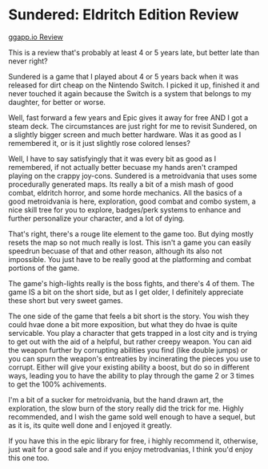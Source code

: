 # Sundered: Eldritch Edition Review
[ggapp.io Review](https://ggapp.io/usagichann/reviews/sundered/MUFDdGhw)

This is a review that's probably at least 4 or 5 years late, but better late than never right?

Sundered is a game that I played about 4 or 5 years back when it was released for dirt cheap on the Nintendo Switch.  I picked it up, finished it and never touched it again because the Switch is a system that belongs to my daughter, for better or worse.  

Well, fast forward a few years and Epic gives it away for free AND I got a steam deck. The circumstances are just right for me to revisit Sundered, on a slightly bigger screen and much better hardware.  Was it as good as I remembered it, or is it just slightly rose colored lenses?

Well, I have to say satisfyingly that it was every bit as good as I remembered, if not actually better becuase my hands aren't cramped playing on the crappy joy-cons.  Sundered is a metroidvania that uses some procedurally generated maps.  Its really a bit of a mish mash of good combat, eldritch horror, and some horde mechanics.  All the basics of a good metroidvania is here, exploration, good combat and combo system, a nice skill tree for you to explore, badges/perk systems to enhance and further personalize your character, and a lot of dying.  

That's right, there's a rouge lite element to the game too.  But dying mostly resets the map so not much really is lost.  This isn't a game you can easily speedrun becuase of that and other reason, although its also not impossible. You just have to be really good at the platforming and combat portions of the game.

The game's high-lights really is the boss fights, and there's 4 of them.  The game IS a bit on the short side, but as I get older, I definitely appreciate these short but very sweet games.

The one side of the game that feels a bit short is the story.  You wish they could hvae done a bit more exposition, but what they do hvae is quite servicable.  You play a character that gets trapped in a lost city and is trying to get out with the aid of a helpful, but rather creepy weapon.  You can aid the weapon further by corrupting abilities you find (like double jumps) or you can spurn the weapon's entreaties by incinerating the pieces you use to corrupt.  Either will give your existing ability a boost, but do so in different ways, leading you to have the ability to play through the game 2 or 3 times to get the 100% achivements.

I'm a bit of a sucker for metroidvania, but the hand drawn art, the exploration, the slow burn of the story really did the trick for me.  Highly recommended, and I wish the game sold well enough to have a sequel, but as it is, its quite well done and I enjoyed it greatly.

If you have this in the epic library for free, i highly recommend it, otherwise, just wait for a good sale and if you enjoy metrodvanias, I think you'd enjoy this one too.
